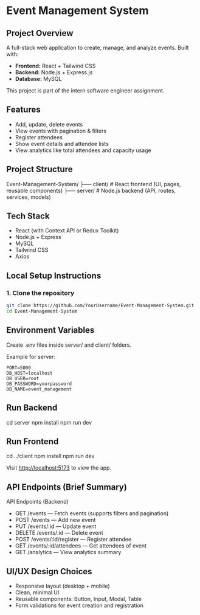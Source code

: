 # Event Management System

## Project Overview

A full-stack web application to create, manage, and analyze events. Built with:

- **Frontend:** React + Tailwind CSS  
- **Backend:** Node.js + Express.js  
- **Database:** MySQL

This project is part of the intern software engineer assignment.


## Features

- Add, update, delete events
- View events with pagination & filters
- Register attendees
- Show event details and attendee lists
- View analytics like total attendees and capacity usage


## Project Structure

Event-Management-System/
├── client/ # React frontend (UI, pages, reusable components)
├── server/ # Node.js backend (API, routes, services, models)


## Tech Stack

- React (with Context API or Redux Toolkit)
- Node.js + Express
- MySQL
- Tailwind CSS
- Axios


## Local Setup Instructions

### 1. Clone the repository

```bash
git clone https://github.com/YourUsername/Event-Management-System.git
cd Event-Management-System
```

## Environment Variables
Create .env files inside server/ and client/ folders.

Example for server:
```env
PORT=5000
DB_HOST=localhost
DB_USER=root
DB_PASSWORD=yourpassword
DB_NAME=event_management
```

## Run Backend

cd server
npm install
npm run dev


## Run Frontend

cd ../client
npm install
npm run dev

Visit [http://localhost:5173](http://localhost:5173) to view the app.


## API Endpoints (Brief Summary)

API Endpoints (Backend)
- GET /events — Fetch events (supports filters and pagination)
- POST /events — Add new event
- PUT /events/:id — Update event
- DELETE /events/:id — Delete event
- POST /events/:id/register — Register attendee
- GET /events/:id/attendees — Get attendees of event
- GET /analytics — View analytics summary


## UI/UX Design Choices

- Responsive layout (desktop + mobile)
- Clean, minimal UI
- Reusable components: Button, Input, Modal, Table
- Form validations for event creation and registration



